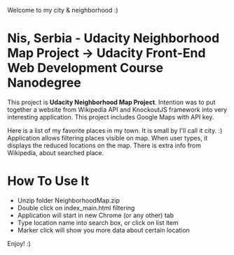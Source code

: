 Welcome to my city & neighborhood :)
# Nis, Serbia - Udacity Neighborhood Map Project -> Udacity Front-End Web Development Course Nanodegree

This project is **Udacity Neighborhood Map Project**.
Intention was to put together a website from Wikipedia API and KnockoutJS framework into very interesting application.
This project includes Google Maps with API key.

Here is a list of my favorite places in my town. It is small by I'll call it city. :)
Application allows filtering places visible on map. When user types, it displays the reduced locations on the map.
There is extra info from Wikipedia, about searched place.

# How To Use It
- Unzip folder NeighborhoodMap.zip
- Double click on index_main.html filtering
- Application will start in new Chrome (or any other) tab
- Type location name into search box, or click on list item
- Marker click will show you more data about certain location

Enjoy! :)
